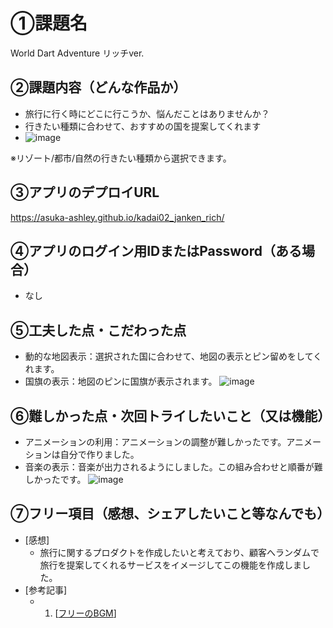 # ①課題名
World Dart Adventure リッチver.

## ②課題内容（どんな作品か）
- 旅行に行く時にどこに行こうか、悩んだことはありませんか？
- 行きたい種類に合わせて、おすすめの国を提案してくれます
- ![image](https://github.com/user-attachments/assets/9a8ad977-f4a6-4a28-8ffc-03e87dc6ce1d)

※リゾート/都市/自然の行きたい種類から選択できます。

## ③アプリのデプロイURL
https://asuka-ashley.github.io/kadai02_janken_rich/

## ④アプリのログイン用IDまたはPassword（ある場合）
- なし

## ⑤工夫した点・こだわった点
- 動的な地図表示：選択された国に合わせて、地図の表示とピン留めをしてくれます。
- 国旗の表示：地図のピンに国旗が表示されます。
 ![image](https://github.com/user-attachments/assets/603b7426-41b1-4395-9a93-13594e789614)

## ⑥難しかった点・次回トライしたいこと（又は機能）
- アニメーションの利用：アニメーションの調整が難しかったです。アニメーションは自分で作りました。
- 音楽の表示：音楽が出力されるようにしました。この組み合わせと順番が難しかったです。
![image](https://github.com/user-attachments/assets/77b32908-d85c-4dba-ae91-62a5e057e45c)


## ⑦フリー項目（感想、シェアしたいこと等なんでも）
- [感想]
  - 旅行に関するプロダクトを作成したいと考えており、顧客へランダムで旅行を提案してくれるサービスをイメージしてこの機能を作成しました。
- [参考記事]
  - 1. [[フリーのBGM](https://dova-s.jp/)]
